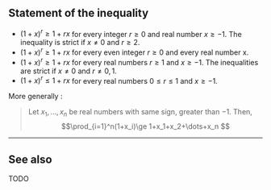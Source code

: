 ## Statement of the inequality

* $(1+x)^{r}\ge 1+rx$ for every integer $r \ge 0$ and real number $x \ge −1$. The inequality is strict if $x \neq 0$ and $r \ge 2$.
* $( 1 + x )^r \ge 1 + r x$ for every even integer $r \ge 0$ and every real number x.
* $( 1 + x )^r \ge 1 + r x$ for every real numbers $r \ge 1$ and $x \ge −1$. The inequalities are strict if $x \neq 0$ and $r \neq 0, 1$.
* $( 1 + x )^r \le 1 + r x$ for every real numbers $0 \le r \le 1$ and $x \ge −1$.

More generally :
> Let $x_1,\dots,x_n$ be real numbers with same sign, greater than $-1$. Then,
> $$\prod_{i=1}^n(1+x_i)\ge 1+x_1+x_2+\dots+x_n $$

---

## See also

TODO
